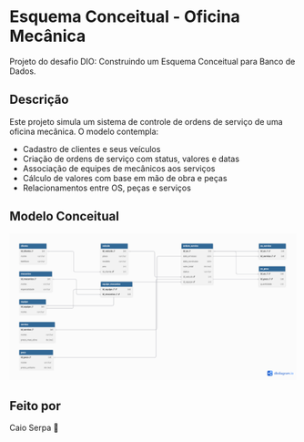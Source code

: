 # Esquema Conceitual - Oficina Mecânica

Projeto do desafio DIO: Construindo um Esquema Conceitual para Banco de Dados.

## Descrição

Este projeto simula um sistema de controle de ordens de serviço de uma oficina mecânica. O modelo contempla:

- Cadastro de clientes e seus veículos
- Criação de ordens de serviço com status, valores e datas
- Associação de equipes de mecânicos aos serviços
- Cálculo de valores com base em mão de obra e peças
- Relacionamentos entre OS, peças e serviços

## Modelo Conceitual

![Diagrama conceitual](./imagem%20do%20diagrama)

## Feito por

Caio Serpa 🚀
